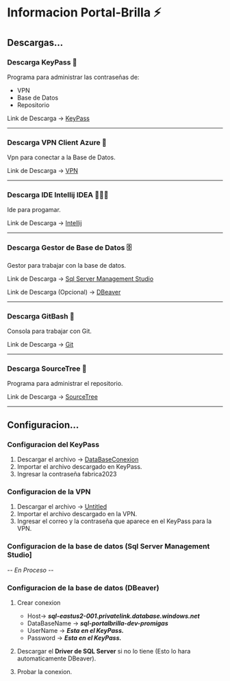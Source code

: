 # Informacion Portal-Brilla ⚡

## Descargas...
### Descarga KeyPass 🔐
Programa para administrar las contraseñas de:

+ VPN
+ Base de Datos
+ Repositorio

Link de Descarga ->  [KeyPass](https://keepass.info/download.html)

---

### Descarga VPN Client Azure 🔌
Vpn para conectar a la Base de Datos.
 
Link de Descarga -> [VPN](https://apps.microsoft.com/store/detail/cliente-vpn-de-azure/9NP355QT2SQB?hl=es-es&gl=es)

---

### Descarga IDE Intellij IDEA 👨🏻‍💻

Ide para progamar.

Link de Descarga -> [Intellij](https://www.jetbrains.com/idea/download/?section=mac)

---

### Descarga Gestor de Base de Datos 🗄️
Gestor para trabajar con la base de datos.

Link de Descarga -> [Sql Server Management Studio](https://learn.microsoft.com/en-us/sql/ssms/download-sql-server-management-studio-ssms?view=sql-server-ver16#download-ssms)

Link de Descarga (Opcional) -> [DBeaver](https://dbeaver.io/download/)

---

### Descarga GitBash 🗿
Consola para trabajar con Git.

Link de Descarga -> [Git](https://git-scm.com/downloads)

---

### Descarga SourceTree 📁
Programa para administrar el repositorio.

Link de Descarga -> [SourceTree](https://www.sourcetreeapp.com)

---

## Configuracion...

### Configuracion del KeyPass

1. Descargar el archivo -> [DataBaseConexion](https://drive.google.com/file/d/1EwspWX4sz7IIwYBspVnpH2K34is-weyJ/view)
2. Importar el archivo descargado en KeyPass.
3. Ingresar la contraseña fabrica2023


### Configuracion de la VPN
1. Descargar el archivo -> [Untitled](https://drive.google.com/file/d/18fazv5sZ-TuYNOOOAd1T8vPaYoF0_H-D/view)
2. Importar el archivo descargado en la VPN.
3. Ingresar el correo y la contraseña que aparece en el KeyPass para la VPN.
   
### Configuracion de la base de datos (Sql Server Management Studio]

*-- En Proceso --*

### Configuracion de la base de datos (DBeaver)
1. Crear conexion
   - Host-> ***sql-eastus2-001.privatelink.database.windows.net***
   - DataBaseName -> ***sql-portalbrilla-dev-promigas***
   - UserName -> ***Esta en el KeyPass.***
   - Password -> ***Esta en el KeyPass.***
  
2. Descargar el **Driver de SQL Server** si no lo tiene (Esto lo hara automaticamente DBeaver).
3. Probar la conexion.
